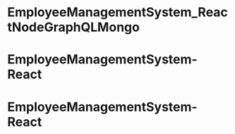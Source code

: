 # EmployeeManagementSystem_ReactNodeGraphQLMongo
# EmployeeManagementSystem-React
# EmployeeManagementSystem-React
